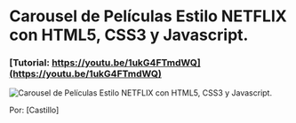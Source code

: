 # Carousel de Películas Estilo NETFLIX con HTML5, CSS3 y Javascript.
### [Tutorial: https://youtu.be/1ukG4FTmdWQ](https://youtu.be/1ukG4FTmdWQ)

![Carousel de Películas Estilo NETFLIX con HTML5, CSS3 y Javascript.](https://raw.githubusercontent.com/falconmasters/p-gina-estilo-netflix/carousel/img/thumb.png)

Por: [Castillo]
